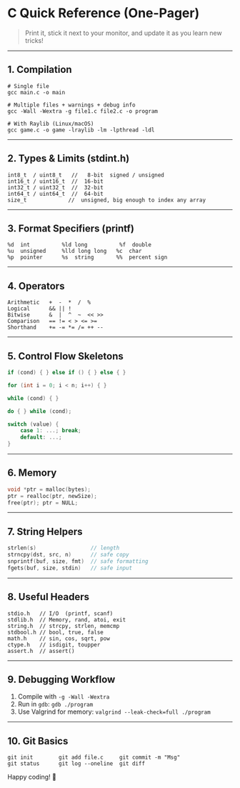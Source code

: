 # C Quick Reference (One-Pager)

> Print it, stick it next to your monitor, and update it as you learn new tricks!

---
## 1. Compilation
```
# Single file
gcc main.c -o main

# Multiple files + warnings + debug info
gcc -Wall -Wextra -g file1.c file2.c -o program

# With Raylib (Linux/macOS)
gcc game.c -o game -lraylib -lm -lpthread -ldl
```

---
## 2. Types & Limits (stdint.h)
```
int8_t  / uint8_t   //   8-bit  signed / unsigned
int16_t / uint16_t  //  16-bit
int32_t / uint32_t  //  32-bit
int64_t / uint64_t  //  64-bit
size_t             //  unsigned, big enough to index any array
```

---
## 3. Format Specifiers (printf)
```
%d  int          %ld long          %f  double
%u  unsigned     %lld long long   %c  char
%p  pointer      %s  string       %%  percent sign
```

---
## 4. Operators
```
Arithmetic   +  -  *  /  %
Logical      && || !
Bitwise      &  |  ^  ~  << >>
Comparison   == != < > <= >=
Shorthand    += -= *= /= ++ --
```

---
## 5. Control Flow Skeletons
```c
if (cond) { } else if () { } else { }

for (int i = 0; i < n; i++) { }

while (cond) { }

do { } while (cond);

switch (value) {
    case 1: ...; break;
    default: ...;
}
```

---
## 6. Memory
```c
void *ptr = malloc(bytes);
ptr = realloc(ptr, newSize);
free(ptr); ptr = NULL;
```

---
## 7. String Helpers
```c
strlen(s)                 // length
strncpy(dst, src, n)      // safe copy
snprintf(buf, size, fmt)  // safe formatting
fgets(buf, size, stdin)   // safe input
```

---
## 8. Useful Headers
```
stdio.h   // I/O  (printf, scanf)
stdlib.h  // Memory, rand, atoi, exit
string.h  // strcpy, strlen, memcmp
stdbool.h // bool, true, false
math.h    // sin, cos, sqrt, pow
ctype.h   // isdigit, toupper
assert.h  // assert()
```

---
## 9. Debugging Workflow
1. Compile with `-g -Wall -Wextra`  
2. Run in `gdb`: `gdb ./program`  
3. Use Valgrind for memory: `valgrind --leak-check=full ./program`

---
## 10. Git Basics
```
git init        git add file.c     git commit -m "Msg"
git status      git log --oneline  git diff
```

Happy coding! 🎉 